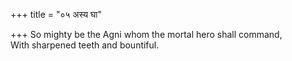 +++
title = "०५ अस्य घा"

+++
So mighty be the Agni whom the mortal hero shall command,  
     With sharpened teeth and bountiful.